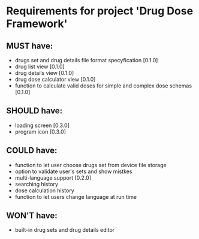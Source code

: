 # Requirements for project 'Drug Dose Framework'

## MUST have:
- drugs set and drug details file format specyfication [0.1.0]
- drug list view [0.1.0]
- drug details view [0.1.0]
- drug dose calculator view [0.1.0]
- function to calculate valid doses for simple and complex dose schemas [0.1.0]

## SHOULD have:
- loading screen [0.3.0]
- program icon [0.3.0]

## COULD have:
- function to let user choose drugs set from device file storage
- option to validate user's sets and show mistkes
- multi-language support [0.2.0]
- searching history
- dose calculation history
- function to let users change language at run time

## WON'T have:
- built-in drug sets and drug details editor 